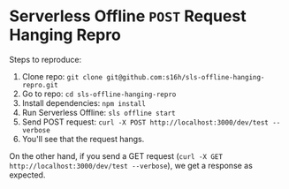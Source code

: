 # Serverless Offline `POST` Request Hanging Repro

Steps to reproduce:

1. Clone repo: `git clone git@github.com:s16h/sls-offline-hanging-repro.git`
2. Go to repo: `cd sls-offline-hanging-repro`
3. Install dependencies: `npm install`
4. Run Serverless Offline: `sls offline start`
5. Send POST request: `curl -X POST http://localhost:3000/dev/test --verbose`
6. You'll see that the request hangs.

On the other hand, if you send a GET request (`curl -X GET http://localhost:3000/dev/test --verbose`), we get a response as expected.
